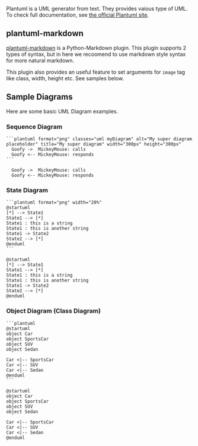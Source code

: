 Plantuml is a UML generator from text.
They provides vaious type of UML. To check full documentation, see [the official Plantuml site](http://plantuml.com/).


## plantuml-markdown
[plantuml-markdown](https://github.com/mikitex70/plantuml-markdown) is a Python-Markdown plugin. This plugin supports 2 types of syntax, but in here we recoomend to use markdown style syntax for more natural markdown.

This plugin also provides an useful feature to set arguments for `image` tag like class, width, height etc. See samples below.

## Sample Diagrams
Here are some basic UML Diagram examples.

### Sequence Diagram
    ```plantuml format="png" classes="uml myDiagram" alt="My super diagram placeholder" title="My super diagram" width="300px" height="300px"
      Goofy ->  MickeyMouse: calls
      Goofy <-- MickeyMouse: responds
    ```

```plantuml format="png" classes="uml myDiagram" alt="My super diagram placeholder" title="My super diagram" width="300px" height="300px"
  Goofy ->  MickeyMouse: calls
  Goofy <-- MickeyMouse: responds
```

### State Diagram
    ```plantuml format="png" width="20%"
    @startuml
    [*] --> State1
    State1 --> [*]
    State1 : this is a string
    State1 : this is another string
    State1 -> State2
    State2 --> [*]
    @enduml
    ```

```plantuml format="png" width="20%"
@startuml
[*] --> State1
State1 --> [*]
State1 : this is a string
State1 : this is another string
State1 -> State2
State2 --> [*]
@enduml
```

### Object Diagram (Class Diagram)
    ```plantuml
    @startuml
    object Car
    object SportsCar
    object SUV
    object Sedan

    Car <|-- SportsCar
    Car <|-- SUV
    Car <|-- Sedan
    @enduml
    ```

```plantuml
@startuml
object Car
object SportsCar
object SUV
object Sedan

Car <|-- SportsCar
Car <|-- SUV
Car <|-- Sedan
@enduml
```
